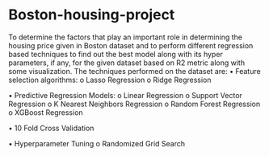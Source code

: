 # Boston-housing-project

To determine the factors that play an important role in determining the housing price given in Boston dataset and to perform different regression based techniques to find out the best model along with its hyper parameters, if any, for the given dataset based on R2 metric along with some visualization. The techniques performed on the dataset are: • Feature selection algorithms: o Lasso Regression o Ridge Regression

• Predictive Regression Models: o Linear Regression o Support Vector Regression o K Nearest Neighbors Regression o Random Forest Regression o XGBoost Regression

• 10 Fold Cross Validation

• Hyperparameter Tuning o Randomized Grid Search
